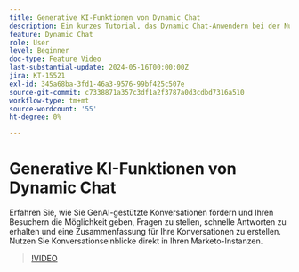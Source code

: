 ```yaml
---
title: Generative KI-Funktionen von Dynamic Chat
description: Ein kurzes Tutorial, das Dynamic Chat-Anwendern bei der Nutzung von durch GenAI bereitgestellten Funktionen hilft
feature: Dynamic Chat
role: User
level: Beginner
doc-type: Feature Video
last-substantial-update: 2024-05-16T00:00:00Z
jira: KT-15521
exl-id: 345a68ba-3fd1-46a3-9576-99bf425c507e
source-git-commit: c7338871a357c3df1a2f3787a0d3cdbd7316a510
workflow-type: tm+mt
source-wordcount: '55'
ht-degree: 0%

---
```


# Generative KI-Funktionen von Dynamic Chat

Erfahren Sie, wie Sie GenAI-gestützte Konversationen fördern und Ihren Besuchern die Möglichkeit geben, Fragen zu stellen, schnelle Antworten zu erhalten und eine Zusammenfassung für Ihre Konversationen zu erstellen. Nutzen Sie Konversationseinblicke direkt in Ihren Marketo-Instanzen.

>[!VIDEO](https://video.tv.adobe.com/v/3429153/?learn=on)
